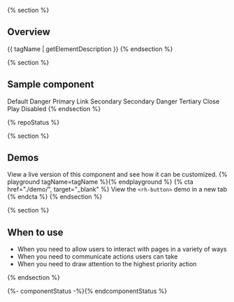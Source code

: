 {% section %}
## Overview
{{ tagName | getElementDescription }}
{% endsection %}

{% section  %}
  ## Sample component
  <rh-button>Default</rh-button>
  <rh-button danger>Danger</rh-button>
  <rh-button>Primary</rh-button>
  <rh-button variant="link">Link</rh-button>
  <rh-button variant="secondary">Secondary</rh-button>
  <rh-button variant="secondary" danger>Secondary Danger</rh-button>
  <rh-button variant="tertiary">Tertiary</rh-button>
  <rh-button variant="close">Close</rh-button>
  <rh-button variant="play">Play</rh-button>
  <rh-button disabled>Disabled</rh-button>
{% endsection %}

{% repoStatus %}

{% section %}
  ## Demos
  View a live version of this component and see how it can be customized.
  {% playground tagName=tagName %}{% endplayground %}
  {% cta href="./demo/", target="_blank" %}
    View the `<rh-button>` demo in a new tab
  {% endcta %}
{% endsection %}

{% section %}
## When to use
- When you need to allow users to interact with pages in a variety of ways
- When you need to communicate actions users can take
- When you need to draw attention to the highest priority action

{% endsection %}

{%- componentStatus -%}{% endcomponentStatus %}

